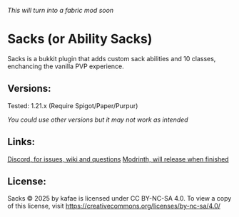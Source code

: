 *This will turn into a fabric mod soon*

# Sacks (or Ability Sacks)

Sacks is a bukkit plugin that adds custom sack abilities and 10 classes, enchancing the vanilla PVP experience.

## Versions:
Tested: 1.21.x (Require Spigot/Paper/Purpur)

*You could use other versions but it may not work as intended*

## Links:
[Discord, for issues, wiki and questions](https://discord.gg/p84S3yMvqK)
[Modrinth, will release when finished](https://modrinth.com/project/ability-sacks)

## License:
Sacks © 2025 by kafae is licensed under CC BY-NC-SA 4.0. To view a copy of this license, visit https://creativecommons.org/licenses/by-nc-sa/4.0/
